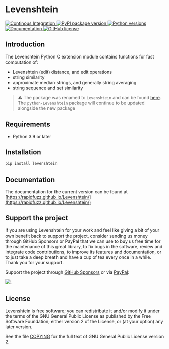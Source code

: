# Levenshtein

<p>
  <a href="https://github.com/rapidfuzz/python-Levenshtein/actions">
    <img src="https://github.com/rapidfuzz/python-Levenshtein/workflows/Build/badge.svg"
         alt="Continous Integration">
  </a>
  <a href="https://pypi.org/project/python-Levenshtein/">
    <img src="https://img.shields.io/pypi/v/python-Levenshtein"
         alt="PyPI package version">
  </a>
  <a href="https://www.python.org">
    <img src="https://img.shields.io/pypi/pyversions/python-Levenshtein"
         alt="Python versions">
  </a>
  <a href="https://rapidfuzz.github.io/Levenshtein">
    <img src="https://img.shields.io/badge/-documentation-blue"
         alt="Documentation">
  </a>
  <a href="https://github.com/rapidfuzz/python-Levenshtein/blob/main/COPYING">
    <img src="https://img.shields.io/github/license/rapidfuzz/python-Levenshtein"
         alt="GitHub license">
  </a>
</p>

## Introduction
The Levenshtein Python C extension module contains functions for fast
computation of:

* Levenshtein (edit) distance, and edit operations
* string similarity
* approximate median strings, and generally string averaging
* string sequence and set similarity

> :warning: The package was renamed to `Levenshtein` and can be found [here](https://github.com/rapidfuzz/Levenshtein).
  The `python-Levenshtein` package will continue to be updated alongside the new package

## Requirements
* Python 3.9 or later

## Installation
```bash
pip install levenshtein
```

## Documentation

The documentation for the current version can be found at [https://rapidfuzz.github.io/Levenshtein/](https://rapidfuzz.github.io/Levenshtein/)

## Support the project

If you are using Levenshtein for your work and feel like giving a bit of your own benefit back to support the project, consider sending us money through GitHub Sponsors or PayPal that we can use to buy us free time for the maintenance of this great library, to fix bugs in the software, review and integrate code contributions, to improve its features and documentation, or to just take a deep breath and have a cup of tea every once in a while. Thank you for your support.

Support the project through [GitHub Sponsors](https://github.com/sponsors/maxbachmann) or via [PayPal](https://www.paypal.com/donate/?hosted_button_id=VGWQBBD5CTWJU):

[![](https://www.paypalobjects.com/en_US/i/btn/btn_donateCC_LG.gif)](https://www.paypal.com/donate/?hosted_button_id=VGWQBBD5CTWJU).


## License

Levenshtein is free software; you can redistribute it and/or modify it
under the terms of the GNU General Public License as published by the Free
Software Foundation; either version 2 of the License, or (at your option)
any later version.

See the file [COPYING](https://github.com/rapidfuzz/python-Levenshtein/blob/main/COPYING) for the full text of GNU General Public License version 2.
